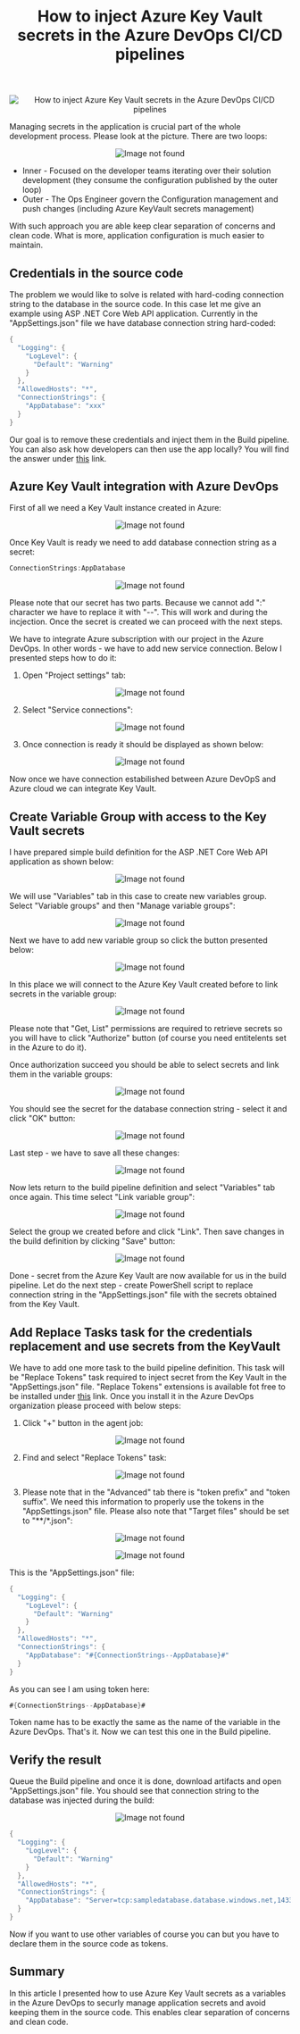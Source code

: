 ﻿---
title: "How to inject Azure Key Vault secrets in the Azure DevOps CI/CD pipelines"
excerpt: "In this article I would like to present how to inject Azure KeyVault secrets in the Azure DevOps CI/CD pipelines."
---

<p align="center">
<img src="/images/devisland/article18/assets/AzureDevOpsKeyVault1.png?raw=true" alt="How to inject Azure Key Vault secrets in the Azure DevOps CI/CD pipelines"/>
</p>

Managing secrets in the application is crucial part of the whole development process. Please look at the picture. There are two loops:

<p align="center">
<img src="/images/devisland/article18/assets/AzureDevOpsKeyVault2.PNG?raw=true" alt="Image not found"/>
</p>

* Inner - Focused on the developer teams iterating over their solution development (they consume the configuration published by the outer loop)
* Outer - The Ops Engineer govern the Configuration management and push changes (including Azure KeyVault secrets management)

With such approach you are able keep clear separation of concerns and clean code. What is more, application configuration is much easier to maintain.


## Credentials in the source code

The problem we would like to solve is related with hard-coding connection string to the database in the source code. In this case let me give an example using ASP .NET Core Web API application.
Currently in the "AppSettings.json" file we have database connection string hard-coded:

```csharp
{
  "Logging": {
    "LogLevel": {
      "Default": "Warning"
    }
  },
  "AllowedHosts": "*",
  "ConnectionStrings": {
    "AppDatabase": "xxx"
  }
}
```

Our goal is to remove these credentials and inject them in the Build pipeline. You can also ask how developers can then use the app locally?
You will find the answer under <a href="https://docs.microsoft.com/en-us/aspnet/core/security/app-secrets?view=aspnetcore-2.2&tabs=windows">this</a> link.


## Azure Key Vault integration with Azure DevOps

First of all we need a Key Vault instance created in Azure:

<p align="center">
<img src="/images/devisland/article18/assets/AzureDevOpsKeyVault3.PNG?raw=true" alt="Image not found"/>
</p>

Once Key Vault is ready we need to add database connection string as a secret:

```csharp
ConnectionStrings:AppDatabase
```

<p align="center">
<img src="/images/devisland/article18/assets/AzureDevOpsKeyVault4.PNG?raw=true" alt="Image not found"/>
</p>

Please note that our secret has two parts. Because we cannot add ":" character we have to replace it with "--". This will work and during the incjection.
Once the secret is created we can proceed with the next steps.

We have to integrate Azure subscription with our project in the Azure DevOps. In other words - we have to add new service connection. Below I presented steps how to do it:

1. Open "Project settings" tab:

<p align="center">
<img src="/images/devisland/article18/assets/AzureDevOpsKeyVault5.PNG?raw=true" alt="Image not found"/>
</p>

2. Select "Service connections":

<p align="center">
<img src="/images/devisland/article18/assets/AzureDevOpsKeyVault6.PNG?raw=true" alt="Image not found"/>
</p>

3. Once connection is ready it should be displayed as shown below:

<p align="center">
<img src="/images/devisland/article18/assets/AzureDevOpsKeyVault7.PNG?raw=true" alt="Image not found"/>
</p>

Now once we have connection estabilished between Azure DevOpS and Azure cloud we can integrate Key Vault.


## Create Variable Group with access to the Key Vault secrets

I have prepared simple build definition for the ASP .NET Core Web API application as shown below:

<p align="center">
<img src="/images/devisland/article18/assets/AzureDevOpsKeyVault8.PNG?raw=true" alt="Image not found"/>
</p>

We will use "Variables" tab in this case to create new variables group. Select "Variable groups" and then "Manage variable groups":

<p align="center">
<img src="/images/devisland/article18/assets/AzureDevOpsKeyVault9.PNG?raw=true" alt="Image not found"/>
</p>

Next we have to add new variable group so click the button presented below:

<p align="center">
<img src="/images/devisland/article18/assets/AzureDevOpsKeyVault10.PNG?raw=true" alt="Image not found"/>
</p>

In this place we will connect to the Azure Key Vault created before to link secrets in the variable group:

<p align="center">
<img src="/images/devisland/article18/assets/AzureDevOpsKeyVault11.PNG?raw=true" alt="Image not found"/>
</p>

Please note that "Get, List" permissions are required to retrieve secrets so you will have to click "Authorize" button (of course you need entitelents set in the Azure to do it).

Once authorization succeed you should be able to select secrets and link them in the variable groups:

<p align="center">
<img src="/images/devisland/article18/assets/AzureDevOpsKeyVault12.PNG?raw=true" alt="Image not found"/>
</p>

You should see the secret for the database connection string - select it and click "OK" button:

<p align="center">
<img src="/images/devisland/article18/assets/AzureDevOpsKeyVault13.PNG?raw=true" alt="Image not found"/>
</p>

Last step - we have to save all these changes:

<p align="center">
<img src="/images/devisland/article18/assets/AzureDevOpsKeyVault14.PNG?raw=true" alt="Image not found"/>
</p>

Now lets return to the build pipeline definition and select "Variables" tab once again. This time select "Link variable group":

<p align="center">
<img src="/images/devisland/article18/assets/AzureDevOpsKeyVault15.PNG?raw=true" alt="Image not found"/>
</p>

Select the group we created before and click "Link". Then save changes in the build definition by clicking "Save" button:

<p align="center">
<img src="/images/devisland/article18/assets/AzureDevOpsKeyVault16.PNG?raw=true" alt="Image not found"/>
</p>

Done - secret from the Azure Key Vault are now available for us in the build pipeline. Let do the next step - create PowerShell script to replace connection string in the "AppSettings.json" file with the secrets obtained from the Key Vault.


## Add Replace Tasks task for the credentials replacement and use secrets from the KeyVault

We have to add one more task to the build pipeline definition. This task will be "Replace Tokens" task required to inject secret from the Key Vault in the "AppSettings.json" file. "Replace Tokens" extensions is available fot free to be installed under <a href="https://marketplace.visualstudio.com/items?itemName=qetza.replacetokens">this</a> link.
Once you install it in the Azure DevOps organization please proceed with below steps:

1. Click "+" button in the agent job:

<p align="center">
<img src="/images/devisland/article18/assets/AzureDevOpsKeyVault17.PNG?raw=true" alt="Image not found"/>
</p>

2. Find and select "Replace Tokens" task:

<p align="center">
<img src="/images/devisland/article18/assets/AzureDevOpsKeyVault18.PNG?raw=true" alt="Image not found"/>
</p>

3. Please note that in the "Advanced" tab there is "token prefix" and "token suffix". We need this information to properly use the tokens in the "AppSettings.json" file. Please also note that "Target files" should be set to "**/*.json":

<p align="center">
<img src="/images/devisland/article18/assets/AzureDevOpsKeyVault19.PNG?raw=true" alt="Image not found"/>
</p>

<p align="center">
<img src="/images/devisland/article18/assets/AzureDevOpsKeyVault20.PNG?raw=true" alt="Image not found"/>
</p>

This is the "AppSettings.json" file:

```csharp
{
  "Logging": {
    "LogLevel": {
      "Default": "Warning"
    }
  },
  "AllowedHosts": "*",
  "ConnectionStrings": {
    "AppDatabase": "#{ConnectionStrings--AppDatabase}#"
  }
}
```

As you can see I am using token here:

```csharp
#{ConnectionStrings--AppDatabase}#
```
Token name has to be exactly the same as the name of the variable in the Azure DevOps. That's it. Now we can test this one in the Build pipeline.


## Verify the result

Queue the Build pipeline and once it is done, download artifacts and open "AppSettings.json" file. You should see that connection string to the database was injected during the build:

<p align="center">
<img src="/images/devisland/article18/assets/AzureDevOpsKeyVault21.PNG?raw=true" alt="Image not found"/>
</p>

```csharp
{
  "Logging": {
    "LogLevel": {
      "Default": "Warning"
    }
  },
  "AllowedHosts": "*",
  "ConnectionStrings": {
    "AppDatabase": "Server=tcp:sampledatabase.database.windows.net,1433;Initial Catalog=app-sql-db;Persist Security Info=False;User ID=test;Password=test1234;MultipleActiveResultSets=False;Encrypt=True;TrustServerCertificate=False;Connection Timeout=30;"
  }
}

```

Now if you want to use other variables of course you can but you have to declare them in the source code as tokens.

## Summary

In this article I presented how to use Azure Key Vault secrets as a variables in the Azure DevOps to securly manage application secrets and avoid keeping them in the source code. This enables clear separation of concerns and clean code.